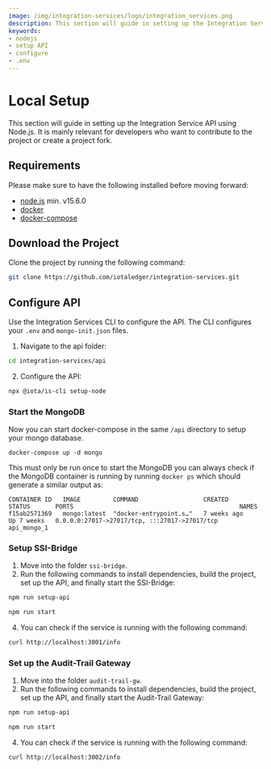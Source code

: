 ```yaml
---
image: /img/integration-services/logo/integration_services.png
description: This section will guide in setting up the Integration Service API using Node.js.
keywords:
- nodejs
- setup API
- configure
- .env
---
```


# Local Setup

This section will guide in setting up the Integration Service API using Node.js. It is mainly relevant for developers who want to contribute to the project or create a project fork.

## Requirements

Please make sure to have the following installed before moving forward:

* [node.js](https://nodejs.org/) min. v15.6.0
* [docker](https://docs.docker.com/get-docker/)
* [docker-compose](https://docs.docker.com/compose/install/)

## Download the Project

Clone the project by running the following command:

```bash
git clone https://github.com/iotaledger/integration-services.git
```

## Configure API

Use the Integration Services CLI to configure the API. The CLI configures your `.env` and `mongo-init.json` files.

1. Navigate to the api folder: 

```bash
cd integration-services/api
```
2. Configure the API: 

```bash
npx @iota/is-cli setup-node
```

### Start the MongoDB

Now you can start docker-compose in the same `/api` directory to setup your mongo database.

```
docker-compose up -d mongo
```

This must only be run once to start the MongoDB you can always check if the MongoDB container is running by running `docker ps` which should generate a similar output as:

```
CONTAINER ID   IMAGE         COMMAND                  CREATED        STATUS       PORTS                                              NAMES
f15ab2571369   mongo:latest  "docker-entrypoint.s…"   7 weeks ago    Up 7 weeks   0.0.0.0:27017->27017/tcp, :::27017->27017/tcp      api_mongo_1
```

### Setup SSI-Bridge

1. Move into the folder `ssi-bridge`.
2. Run the following commands to install dependencies, build the project, set up the API, and finally start the SSI-Bridge:

```bash
npm run setup-api
```

```bash
npm run start
```

4. You can check if the service is running with the following command:

```bash
curl http://localhost:3001/info
```

### Set up the Audit-Trail Gateway

1. Move into the folder `audit-trail-gw`.
2.  Run the following commands to install dependencies, build the project, set up the API, and finally start the Audit-Trail Gateway:

```bash
npm run setup-api
```

```bash
npm run start
```

4. You can check if the service is running with the following command:

```bash
curl http://localhost:3002/info
```